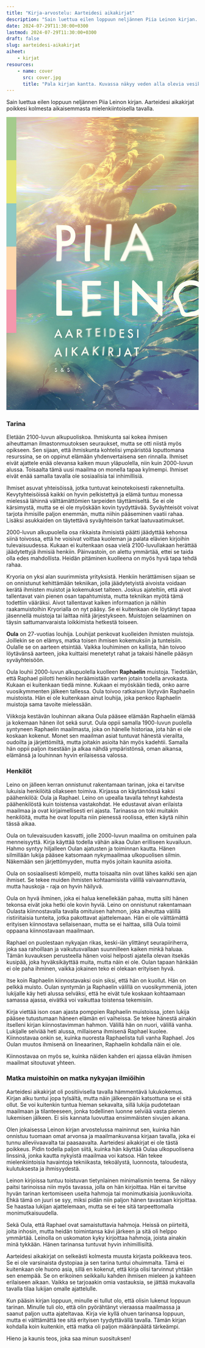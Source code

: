 ```yaml
---
title: "Kirja-arvostelu: Aarteidesi aikakirjat"
description: "Sain luettua eilen loppuun neljännen Piia Leinon kirjan. Aarteidesi aikakirjat poikkesi kolmesta aikaisemmasta mielenkiintoisella tavalla."
date: 2024-07-29T11:30:00+0300
lastmod: 2024-07-29T11:30:00+0300
draft: false
slug: aarteidesi-aikakirjat
aiheet:
    - kirjat
resources:
    - name: cover
      src: cover.jpg
      title: "Pala kirjan kantta. Kuvassa näkyy veden alla olevia vesikasveja sekä kirjailijan sukunimi että kirjan nimi."
---
```

Sain luettua eilen loppuun neljännen Piia Leinon kirjan. Aarteidesi aikakirjat poikkesi kolmesta aikaisemmasta mielenkiintoisella tavalla.

<!--more-->

![Kirjan kansi, joka kuvaa veden alla olevaa kättä, joka kurottaa kohti pintaa. Käden alla näkyy pari yksittäistä vesikasvia. Kuvan päällä lukee kirjailijan sekä kirjan nimi.](kansi.jpg)

### Tarina

Eletään 2100-luvun alkupuoliskoa. Ihmiskunta sai kokea ihmisen aiheuttaman ilmastonmuutoksen seuraukset, mutta se otti niistä myös opikseen. Sen sijaan, että ihmiskunta kohtelisi ympäristöä loputtomana resurssina, se on oppinut elämään yhdenvertaisena sen rinnalla. Ihmiset eivät ajattele enää olevansa kaiken muun yläpuolella, niin kuin 2000-luvun alussa. Toisaalta tämä uusi maailma on monella tapaa kylmempi. Ihmiset eivät enää samalla tavalla ole sosiaalisia tai inhimillisiä.

Ihmiset asuvat yhteisöissä, jotka tuntuvat keinotekoisesti rakennetuilta. Kevytyhteisöissä kaikki on hyvin pelkistettyä ja elämä tuntuu monessa mielessä lähinnä välttämättömien tarpeiden täyttämiseltä. Se ei ole kärsimystä, mutta se ei ole myöskään kovin tyydyttävää. Syväyhteisöt voivat tarjota ihmisille paljon enemmän, mutta niihin pääseminen vaatii rahaa. Lisäksi asukkaiden on täytettävä syväyhteisön tarkat laatuvaatimukset.

2000-luvun alkupuolella osa rikkaista ihmisistä päätti jäädyttää kehonsa siinä toivossa, että he voisivat voittaa kuoleman ja palata elävien kirjoihin tulevaisuudessa. Kukaan ei kuitenkaan osaa vielä 2100-luvullakaan herättää jäädytettyjä ihmisiä henkiin. Päinvastoin, on alettu ymmärtää, ettei se taida olla edes mahdollista. Heidän pitäminen kuolleena on myös hyvä tapa tehdä rahaa.

Kryoria on yksi alan suurimmista yrityksistä. Henkiin herättämisen sijaan se on onnistunut kehittämään tekniikan, jolla jäädytetyistä aivoista voidaan kerätä ihmisten muistot ja kokemukset talteen. Joskus ajateltiin, että aivot tallentavat vain pienen osan tapahtumista, mutta tekniikan myötä tämä todettiin vääräksi. Aivot tallentavat kaiken informaation ja näihin raakamuistoihin Kryorialla on nyt pääsy. Se ei kuitenkaan ole löytänyt tapaa jäsennellä muistoja tai laittaa niitä järjestykseen. Muistojen selaaminen on täysin sattumanvaraista loikkimista hetkestä toiseen.

**Oula** on 27-vuotias louhija. Louhijat penkovat kuolleiden ihmisten muistoja. Joillekin se on elämys, matka toisen ihmisen kokemuksiin ja tunteisiin. Oulalle se on aarteen etsintää. Vaikka louhiminen on kallista, hän toivoo löytävänsä aarteen, joka kuittaisi menetetyt rahat ja takaisi hänelle pääsyn syväyhteisöön.

Oula louhii 2000-luvun alkupuolella kuolleen **Raphaelin** muistoja. Tiedetään, että Raphael piilotti henkiin heräämistään varten jotain todella arvokasta. Kukaan ei kuitenkaan tiedä minne. Kukaan ei myöskään tiedä, onko aarre vuosikymmenten jälkeen tallessa. Oula toivoo ratkaisun löytyvän Raphaelin muistoista. Hän ei ole kuitenkaan ainut louhija, joka penkoo Raphaelin muistoja sama tavoite mielessään.

Viikkoja kestävän louhinnan aikana Oula pääsee elämään Raphaelin elämää ja kokemaan hänen ilot sekä surut. Oula oppii samalla 1900-luvun puolella syntyneen Raphaelin maailmasta, joka on hänelle historiaa, jota hän ei ole koskaan kokenut. Monet sen maailman asiat tuntuvat hänestä vierailta, oudoilta ja järjettömiltä, mutta joitakin asioita hän myös kadehtii. Samalla hän oppii paljon itsestään ja alkaa nähdä ympäristönsä, oman aikansa, elämänsä ja louhinnan hyvin erilaisessa valossa.

### Henkilöt

Leino on jälleen kerran onnistunut rakentamaan tarinan, joka ei tarvitse lukuisia henkilöitä ollakseen toimiva. Kirjassa on käytännössä kaksi päähenkilöä: Oula ja Raphael. Leino on upealla tavalla tehnyt kahdesta päähenkilöstä kuin toistensa vastakohdat. He edustavat aivan erilaista maailmaa ja ovat kirjaimellisesti eri ajasta. Tarinassa on toki muitakin henkilöitä, mutta he ovat lopulta niin pienessä roolissa, etten käytä niihin tässä aikaa.

Oula on tulevaisuuden kasvatti, jolle 2000-luvun maailma on omituinen pala menneisyyttä. Kirja käyttää todella vähän aikaa Oulan erilliseen kuvailuun. Hahmo syntyy hiljalleen Oulan ajatusten ja toiminnan kautta. Hänen silmillään lukija pääsee katsomaan nykymaailmaa ulkopuolisen silmin. Näkemään sen järjettömyyden, mutta myös joitain kauniita asioita.

Oula on sosiaalisesti kömpelö, mutta toisaalta niin ovat lähes kaikki sen ajan ihmiset. Se tekee muiden ihmisten kohtaamisista välillä vaivaannuttavia, mutta hauskoja - raja on hyvin häilyvä.

Oula on hyvä ihminen, joka ei halua kenellekään pahaa, mutta silti hänen tekonsa eivät joka hetki ole kovin hyviä. Leino on onnistunut rakentamaan Oulasta kiinnostavalla tavalla omituisen hahmon, joka aiheuttaa välillä ristiriitaisia tunteita, jotka pakottavat ajattelemaan. Hän ei ole välttämättä erityisen kiinnostava sellaisenaan, mutta se ei haittaa, sillä Oula toimii oppaana kiinnostavaan maailmaan.

Raphael on puolestaan nykyajan rikas, keski-iän ylittänyt seurapiiriherra, joka saa rahoillaan ja vaikutusvallaan suunnilleen kaiken minkä haluaa. Tämän kuvauksen perusteella hänen voisi helposti ajatella olevan itsekäs kusipää, joka hyväksikäyttää muita, mutta näin ei ole. Oulan tapaan hänkään ei ole paha ihminen, vaikka jokainen teko ei olekaan erityisen hyvä.

Itse koin Raphaelin kiinnostavaksi osin siksi, että hän on kuollut. Hän on pelkkä muisto. Oulan syntymän ja Raphaelin välillä on vuosikymmeniä, joten lukijalle käy heti alussa selväksi, että he eivät tule koskaan kohtaamaan samassa ajassa, eivätkä voi vaikuttaa toistensa tekemisiin.

Kirja viettää ison osan ajasta pomppien Raphaelin muistoissa, joten lukija pääsee tutustumaan häneen elämän eri vaiheissa. Se tekee hänestä ainakin itselleni kirjan kiinnostavimman hahmon. Välillä hän on nuori, välillä vanha. Lukijalle selviää heti alussa, millaisena ihmisenä Raphael kuolee. Kiinnostavaa onkin se, kuinka nuoresta Raphaelista tuli vanha Raphael. Jos Oulan muutos ihmisenä on lineaarinen, Raphaelin kohdalla näin ei ole.

Kiinnostavaa on myös se, kuinka näiden kahden eri ajassa elävän ihmisen maailmat sitoutuvat yhteen.

### Matka muistoihin on matka nykyajan ilmiöihin

Aarteidesi aikakirjat oli positiivisella tavalla hämmentävä lukukokemus. Kirjan alku tuntui jopa tylsältä, mutta näin jälkeenpäin katsottuna se ei sitä ollut. Se voi kuitenkin tuntua hieman sekavalta, sillä lukija pudotetaan maailmaan ja tilanteeseen, jonka todellinen luonne selviää vasta pienen lukemisen jälkeen. Ei siis kannata luovuttaa ensimmäisten sivujen aikana.

Olen jokaisessa Leinon kirjan arvostelussa maininnut sen, kuinka hän onnistuu tuomaan omat arvonsa ja maailmankuvansa kirjaan tavalla, joka ei tunnu alleviivaavalta tai paasaavalta. Aarteidesi aikakirjat ei ole tästä poikkeus. Pidin todella paljon siitä, kuinka hän käyttää Oulaa ulkopuolisena linssinä, jonka kautta nykyistä maailmaa voi katsoa. Hän tekee mielenkiintoisia havaintoja tekniikasta, tekoälystä, luonnosta, taloudesta, kulutuksesta ja ihmisyydestä.

Leinon kirjoissa tuntuu toistuvan tietynlainen minimalismin teema. Se näkyy paitsi tarinoissa niin myös tavassa, jolla on hän kirjoittaa. Hän ei tarvitse hyvän tarinan kertomiseen useita hahmoja tai monimutkaisia juonikuvioita. Ehkä tämä on juuri se syy, miksi pidän niin paljon hänen tavastaan kirjoittaa. Se haastaa lukijan ajattelemaan, mutta se ei tee sitä tarpeettomalla monimutkaisuudella.

Sekä Oula, että Raphael ovat samaistuttavia hahmoja. Heissä on piirteitä, joita inhosin, mutta heidän toimintansa kävi järkeen ja sitä oli helppo ymmärtää. Leinolla on uskomaton kyky kirjoittaa hahmoja, joista ainakin minä tykkään. Hänen tarinansa tuntuvat hyvin inhimillisiltä.

Aarteidesi aikakirjat on selkeästi kolmesta muusta kirjasta poikkeava teos. Se ei ole varsinaista dystopiaa ja sen tarina tuntui ohuimmalta. Tämä ei kuitenkaan ole huono asia, sillä en kokenut, että kirja olisi tarvinnut yhtään sen enempää. Se on erikoinen seikkailu kahden ihmisen mieleen ja kahteen erilaiseen aikaan. Vaikka se tarjoaakin omia vastauksia, se jättää mukavalla tavalla tilaa lukijan omalle ajattelulle.

Kun pääsin kirjan loppuun, minulle ei tullut olo, että olisin lukenut loppuun tarinan. Minulle tuli olo, että olin pyörähtänyt vieraassa maailmassa ja saanut paljon uutta ajateltavaa. Kirja vie kyllä ohuen tarinansa loppuun, mutta ei välttämättä tee sitä erityisen tyydyttävällä tavalla. Tämän kirjan kohdalla koin kuitenkin, että matka oli paljon määränpäätä tärkeämpi.

Hieno ja kaunis teos, joka saa minun suosituksen!

